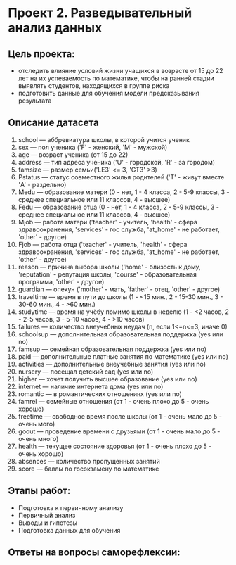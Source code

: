 # Проект 2. Разведывательный анализ данных

## Цель проекта:
- отследить влияние условий жизни учащихся в возрасте от 15 до 22 лет на их успеваемость по математике, чтобы на ранней стадии выявлять студентов, находящихся в группе риска
- подготовить данные для обучения модели предсказывания результата

## Описание датасета
<ol>
<li>school — аббревиатура школы, в которой учится ученик</li>

<li>sex — пол ученика ('F' - женский, 'M' - мужской)</li>

<li>age — возраст ученика (от 15 до 22)</li>

<li>address — тип адреса ученика ('U' - городской, 'R' - за городом)</li>

<li>famsize — размер семьи('LE3' <= 3, 'GT3' >3)</li>

<li>Pstatus — статус совместного жилья родителей ('T' - живут вместе 'A' - раздельно)</li>

<li>Medu — образование матери (0 - нет, 1 - 4 класса, 2 - 5-9 классы, 3 - среднее специальное или 11 классов, 4 - высшее)</li>

<li>Fedu — образование отца (0 - нет, 1 - 4 класса, 2 - 5-9 классы, 3 - среднее специальное или 11 классов, 4 - высшее)</li>

<li>Mjob — работа матери ('teacher' - учитель, 'health' - сфера здравоохранения, 'services' - гос служба, 'at_home' - не работает, 'other' - другое)</li>

<li>Fjob — работа отца ('teacher' - учитель, 'health' - сфера здравоохранения, 'services' - гос служба, 'at_home' - не работает, 'other' - другое)</li>

<li>reason — причина выбора школы ('home' - близость к дому, 'reputation' - репутация школы, 'course' - образовательная программа, 'other' - другое)</li>

<li>guardian — опекун ('mother' - мать, 'father' - отец, 'other' - другое)</li>

<li>traveltime — время в пути до школы (1 - <15 мин., 2 - 15-30 мин., 3 - 30-60 мин., 4 - >60 мин.)</li>

<li>studytime — время на учёбу помимо школы в неделю (1 - <2 часов, 2 - 2-5 часов, 3 - 5-10 часов, 4 - >10 часов)</li>

<li>failures — количество внеучебных неудач (n, если 1<=n<=3, иначе 0)</li>

<li>schoolsup — дополнительная образовательная поддержка (yes или no)</li>

<li>famsup — семейная образовательная поддержка (yes или no)</li>

<li>paid — дополнительные платные занятия по математике (yes или no)</li>

<li>activities — дополнительные внеучебные занятия (yes или no)</li>

<li>nursery — посещал детский сад (yes или no)</li>

<li>higher — хочет получить высшее образование (yes или no)</li>

<li>internet — наличие интернета дома (yes или no)</li>

<li>romantic — в романтических отношениях (yes или no)</li>

<li>famrel — семейные отношения (от 1 - очень плохо до 5 - очень хорошо)</li>

<li>freetime — свободное время после школы (от 1 - очень мало до 5 - очень мого)</li>

<li>goout — проведение времени с друзьями (от 1 - очень мало до 5 - очень много)</li>

<li>health — текущее состояние здоровья (от 1 - очень плохо до 5 - очень хорошо)</li>

<li>absences — количество пропущенных занятий</li>

<li>score — баллы по госэкзамену по математике</li>
</ol>

## Этапы работ:
- Подготовка к первичному анализу
- Первичный анализ
- Выводы и гипотезы
- Подготовка данных для обучения

## Ответы на вопросы саморефлексии:
